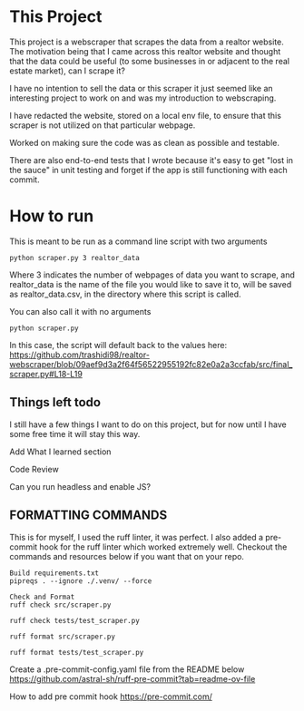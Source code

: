 # This Project 

This project is a webscraper that scrapes the data from a realtor website. The motivation being that I came across this realtor website and thought that the data could be useful (to some businesses in or adjacent to the real estate market), can I scrape it?

I have no intention to sell the data or this scraper it just seemed like an interesting project to work on and was my introduction to webscraping.

I have redacted the website, stored on a local env file, to ensure that this scraper is not utilized on that particular webpage.

Worked on making sure the code was as clean as possible and testable.

There are also end-to-end tests that I wrote because it's easy to get "lost in the sauce" in unit testing and forget if the app is still functioning with each commit.

# How to run 

This is meant to be run as a command line script with two arguments 

```
python scraper.py 3 realtor_data 
```

Where 3 indicates the number of webpages of data you want to scrape, and realtor_data is the name of the file you would like to save it to, will be saved as realtor_data.csv, in the directory where this script is called. 

You can also call it with no arguments

```
python scraper.py
```

In this case, the script will default back to the values here: https://github.com/trashidi98/realtor-webscraper/blob/09aef9d3a2f64f56522955192fc82e0a2a3ccfab/src/final_scraper.py#L18-L19


## Things left todo 

I still have a few things I want to do on this project, but for now until I have some free time it will stay this way.

Add What I learned section

Code Review

Can you run headless and enable JS?


## FORMATTING COMMANDS 

This is for myself, I used the ruff linter, it was perfect. I also added a pre-commit hook for the ruff linter which worked extremely well. Checkout the commands and resources below if you want that on your repo.

```
Build requirements.txt
pipreqs . --ignore ./.venv/ --force 

Check and Format
ruff check src/scraper.py

ruff check tests/test_scraper.py

ruff format src/scraper.py

ruff format tests/test_scraper.py
```

Create a .pre-commit-config.yaml file from the README below
https://github.com/astral-sh/ruff-pre-commit?tab=readme-ov-file

How to add pre commit hook
https://pre-commit.com/




